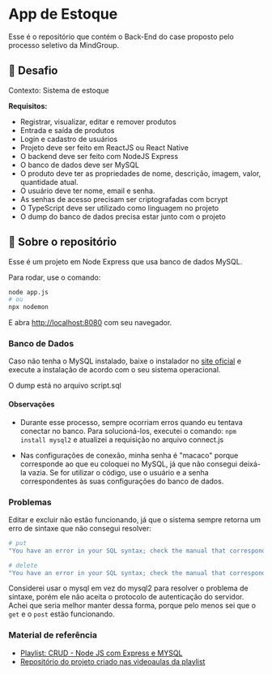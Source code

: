 
# App de Estoque

Esse é o repositório que contém o Back-End do case proposto pelo processo seletivo da MindGroup.

## 🎯 Desafio 

Contexto: Sistema de estoque 

**Requisitos:**
- Registrar, visualizar, editar e remover produtos
- Entrada e saída de produtos
- Login e cadastro de usuários
- Projeto deve ser feito em ReactJS ou React Native 
- O backend deve ser feito com NodeJS Express
- O banco de dados deve ser MySQL
- O produto deve ter as propriedades de nome, descrição, imagem, valor, quantidade atual.
- O usuário deve ter nome, email e senha.
- As senhas de acesso precisam ser criptografadas com bcrypt
- O TypeScript deve ser utilizado como linguagem no projeto
- O dump do banco de dados precisa estar junto com o projeto

## 📌 Sobre o repositório

Esse é um projeto em Node Express que usa banco de dados MySQL.

Para rodar, use o comando:

```bash
node app.js
# ou
npx nodemon
```

E abra [http://localhost:8080](http://localhost:8080) com seu navegador.

### Banco de Dados

Caso não tenha o MySQL instalado, baixe o instalador no [site oficial](https://dev.mysql.com/downloads/mysql/) e execute a instalação de acordo com o seu sistema operacional. 

O dump está no arquivo script.sql

#### Observações
- Durante esse processo, sempre ocorriam erros quando eu tentava conectar no banco. Para solucioná-los, executei o comando: `npm install mysql2` e atualizei a requisição no arquivo connect.js

- Nas configurações de conexão, minha senha é "macaco" porque corresponde ao que eu coloquei no MySQL, já que não consegui deixá-la vazia. Se for utilizar o código, use o usuário e a senha correspondentes às suas configurações do banco de dados.

### Problemas

Editar e excluir não estão funcionando, já que o sistema sempre retorna um erro de sintaxe que não consegui resolver:

```bash
# put 
"You have an error in your SQL syntax; check the manual that corresponds to your MySQL server version for the right syntax to use near 'WHERE id = '2'' at line 1" 

# delete
"You have an error in your SQL syntax; check the manual that corresponds to your MySQL server version for the right syntax to use near '' at line 1"
```
Considerei usar o mysql em vez do mysql2 para resolver o problema de sintaxe, porém ele não aceita o protocolo de autenticação do servidor. Achei que seria melhor manter dessa forma, porque pelo menos sei que o `get` e o `post` estão funcionando.

### Material de referência

- [Playlist: CRUD - Node JS com Express e MYSQL](https://youtube.com/playlist?list=PLrnHpYM1USWy-aOQFOCOrU0bVkIsflEz-&si=503tZZ3-e7BOBbWb)
- [Repositório do projeto criado nas videoaulas da playlist](https://github.com/andrevitor103/Controle-atendimentos-NodeJS-curso-youtube)